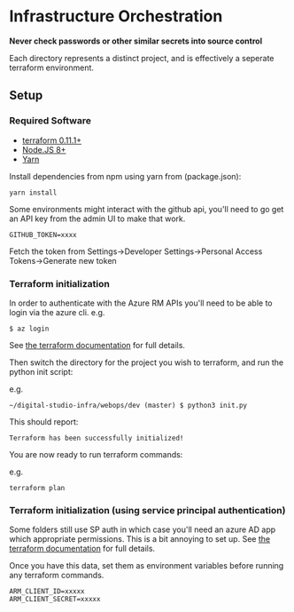 # Infrastructure Orchestration

**Never check passwords or other similar secrets into source control**

Each directory represents a distinct project, and is effectively a seperate terraform environment.

## Setup

### Required Software

 * [terraform 0.11.1+](http://terraform.io/)
 * [Node.JS 8+](https://nodejs.org/)
 * [Yarn](https://yarnpkg.com/en/)


Install dependencies from npm using yarn from (package.json):

```
yarn install
```

Some environments might interact with the github api, you'll need to go get an API key from the admin UI to make that work. 

```
GITHUB_TOKEN=xxxx
```

Fetch the token from Settings->Developer Settings->Personal Access Tokens->Generate new token



### Terraform initialization 

In order to authenticate with the Azure RM APIs you'll need to be able to login via the azure cli.  e.g.

```
$ az login
```

See [the terraform documentation](https://www.terraform.io/docs/providers/azurerm/authenticating_via_azure_cli.html) for full details.

Then switch the directory for the project you wish to terraform, and run the python init script:

e.g.
```~ $ cd digital-studio-infra/webops/dev/
~/digital-studio-infra/webops/dev (master) $ python3 init.py
```

This should report:

```
Terraform has been successfully initialized!
```

You are now ready to run terraform commands: 

e.g.
```
terraform plan
```

### Terraform initialization (using service principal authentication)

Some folders still use SP auth in which case you'll need an azure AD app which appropriate permissions. This is a bit annoying to set up. See [the terraform documentation](https://www.terraform.io/docs/providers/azurerm/index.html#creating-credentials) for full details.

Once you have this data, set them as environment variables before running any terraform commands.

```
ARM_CLIENT_ID=xxxxx
ARM_CLIENT_SECRET=xxxxx
```
